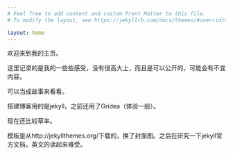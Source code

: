 ```yaml
---
# Feel free to add content and custom Front Matter to this file.
# To modify the layout, see https://jekyllrb.com/docs/themes/#overriding-theme-defaults

layout: home
---
```


欢迎来到我的主页。

这里记录的是我的一些些感受，没有很高大上，而且是可以公开的，可能会有不宜内容。

可以当成故事来看看。

搭建博客用的是jekyll，之前还用了Gridea（体验一般）。

现在还比较草率。

模板是从http://jekyllthemes.org/下载的，换了封面图。之后在研究一下jekyll官方文档，英文的读起来难受。